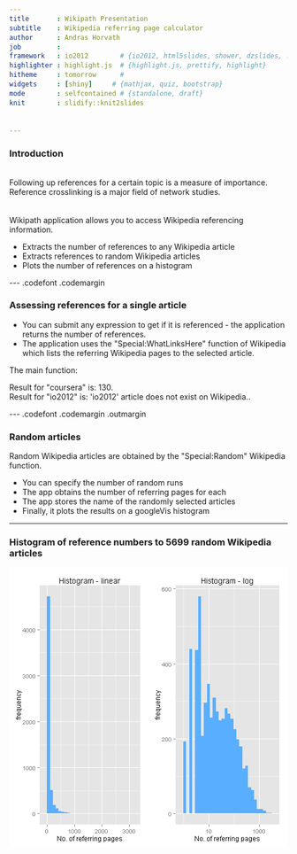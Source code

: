 ```yaml
---
title       : Wikipath Presentation
subtitle    : Wikipedia referring page calculator
author      : Andras Horvath
job         :
framework   : io2012        # {io2012, html5slides, shower, dzslides, ...}
highlighter : highlight.js  # {highlight.js, prettify, highlight}
hitheme     : tomorrow      # 
widgets     : [shiny]     # {mathjax, quiz, bootstrap}
mode        : selfcontained # {standalone, draft}
knit        : slidify::knit2slides


---
```

### Introduction
&nbsp;  
Following up references for a certain topic is a measure of importance.  
Reference crosslinking is a major field of network studies.  
&nbsp;  
&nbsp;  
Wikipath application allows you to access Wikipedia referencing information.
- Extracts the number of references to any Wikipedia article
- Extracts references to random Wikipedia articles
- Plots the number of references on a histogram


--- .codefont .codemargin
### Assessing references for a single article
  
- You can submit any expression to get if it is referenced - the application returns the number 
of references.  
- The application uses the "Special:WhatLinksHere" function of Wikipedia which 
lists the referring Wikipedia pages to the selected article.  
  

  
The main function:    
  

  
Result for "coursera" is: 130.  
Result for "io2012" is: 'io2012' article does not exist on Wikipedia..  


--- .codefont .codemargin .outmargin
### Random articles
Random Wikipedia articles are obtained by the "Special:Random" Wikipedia function.  
- You can specify the number of random runs
- The app obtains the number of referring pages for each
- The app stores the name of the randomly selected articles
- Finally, it plots the results on a googleVis histogram




---
### Histogram of reference numbers to 5699 random Wikipedia articles

![plot of chunk histdisplay](assets/fig/histdisplay-1.png) 

